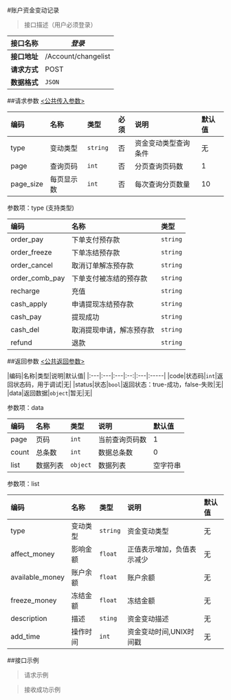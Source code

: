 #账户资金变动记录

>接口描述（用户必须登录）

| 接口名称 | *登录* |
|----------|--------|
|**接口地址**|/Account/changelist|
|**请求方式**|POST|
|**数据格式**|<code>JSON</code>|

##请求参数
[<公共传入参数>](../README.md)  

|编码|名称|类型|必须|说明|默认值|
|:---|:---|:---|:--:|:---|:-----|
|type|变动类型|<code>string</code>|否|资金变动类型查询条件|无|
|page|查询页码|<code>int</code>|否|分页查询页码数|1|
|page_size|每页显示数|<code>int</code>|否|每次查询分页数量|10|

参数项：type (支持类型)

|编码 |名称|类型|
|:----|:---|:---|
|order_pay|下单支付预存款|<code>string</code>|
|order_freeze|下单冻结预存款|<code>string</code>|
|order_cancel|取消订单解冻预存款|<code>string</code>|
|order_comb_pay|下单支付被冻结的预存款|<code>string</code>|
|recharge|充值|<code>string</code>|
|cash_apply|申请提现冻结预存款|<code>string</code>|
|cash_pay|提现成功|<code>string</code>|
|cash_del|取消提现申请，解冻预存款|<code>string</code>|
|refund|退款|<code>string</code>|

##返回参数
[<公共返回参数>](../README.md)

|编码|名称|类型|说明|默认值|
|:---|:---|:---|:--:|:---|:-----|
|code|状态码|<code>int</code>|返回状态码，用于调试|无|
|status|状态|<code>bool</code>|返回状态：true-成功，false-失败|无|
|data|返回数据|<code>object</code>|暂无|无|

参数项：data

|编码 |名称|类型|说明|默认值|
|:----|:---|:---|:---|:-----|
|page|页码|<code>int</code>|当前查询页码数|1|
|count|总条数|<code>int</code>|数据总条数|0|
|list|数据列表|<code>object</code>|数据列表|空字符串|

参数项：list

|编码 |名称|类型|说明|默认值|
|:----|:---|:---|:---|:-----|
|type|变动类型|<code>string</code>|资金变动类型|无|
|affect_money|影响金额|<code>float</code>|正值表示增加，负值表示减少|无|
|available_money|账户余额|<code>float</code>|账户余额|无|
|freeze_money|冻结金额|<code>float</code>|冻结金额|无|
|description|描述|<code>sting</code>|资金变动描述|无|
|add_time|操作时间|<code>int</code>|资金变动时间,UNIX时间戳|无|

##接口示例

>请求示例



>接收成功示例
